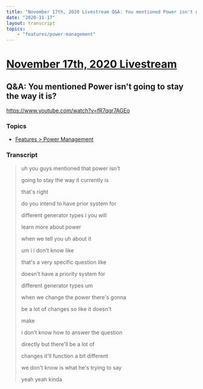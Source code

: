 ```yaml
---
title: "November 17th, 2020 Livestream Q&A: You mentioned Power isn't going to stay the way it is?"
date: "2020-11-17"
layout: transcript
topics:
    - "features/power-management"
---
```

# [November 17th, 2020 Livestream](../2020-11-17.md)
## Q&A: You mentioned Power isn't going to stay the way it is?
https://www.youtube.com/watch?v=fR7qgr7AGEo

### Topics
* [Features > Power Management](../topics/features/power-management.md)

### Transcript

> uh you guys mentioned that power isn't
>
> going to stay the way it currently is
>
> that's right
>
> do you intend to have prior system for
>
> different generator types i you will
>
> learn more about power
>
> when we tell you uh about it
>
> um i i don't know like
>
> that's a very specific question like
>
> doesn't have a priority system for
>
> different generator types um
>
> when we change the power there's gonna
>
> be a lot of changes so like it doesn't
>
> make
>
> i don't know how to answer the question
>
> directly but there'll be a lot of
>
> changes it'll function a bit different
>
> we don't know is what he's trying to say
>
> yeah yeah kinda
